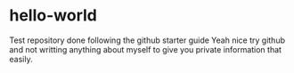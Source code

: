 # hello-world
Test repository done following the github starter guide
Yeah nice try github and not writting anything about myself to give you private information that easily.
